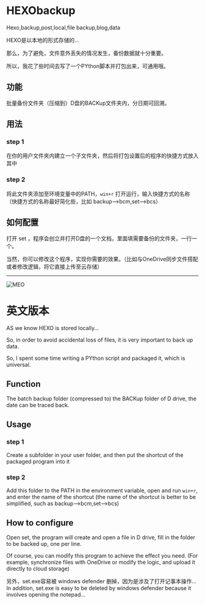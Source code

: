 # HEXObackup
Hexo,backup,post,local,file backup,blog,data

HEXO是以本地的形式存储的...

那么，为了避免，文件意外丢失的情况发生，备份数据就十分重要。

所以，我花了些时间去写了一个PYthon脚本并打包出来，可通用哦。

## 功能

批量备份文件夹（压缩到）D盘的BACKup文件夹内，分日期可回溯。


## 用法

### step 1

在你的用户文件夹内建立一个子文件夹，然后将打包设置后的程序的快捷方式放入其中


### step 2

将此文件夹添加至环境变量中的PATH，`win+r` 打开运行，输入快捷方式的名称（快捷方式的名称最好简化些，比如 backup-->bcm,set-->bcs）


## 如何配置

打开 set ，程序会创立并打开D盘的一个文档，里面填需要备份的文件夹，一行一个。

当然，你可以修改这个程序，实现你需要的效果。（比如与OneDrive同步文件搭配或者修改逻辑，将它直接上传至云存储）

--------------
![MEO](https://tva1.sinaimg.cn/large/9bd9b167gy1g2qklwroj6j21hc0u0kha.jpg "LOVE")

# 英文版本

AS we know
HEXO is stored locally...

So, in order to avoid accidental loss of files, it is very important to back up data.

So, I spent some time writing a PYthon script and packaged it, which is universal.

## Function

The batch backup folder (compressed to) the BACKup folder of D drive, the date can be traced back.


## Usage

### step 1

Create a subfolder in your user folder, and then put the shortcut of the packaged program into it


### step 2

Add this folder to the PATH in the environment variable, open and run `win+r`, and enter the name of the shortcut (the name of the shortcut is better to be simplified, such as backup-->bcm,set-->bcs)


## How to configure

Open set, the program will create and open a file in D drive, fill in the folder to be backed up, one per line.

Of course, you can modify this program to achieve the effect you need. (For example, synchronize files with OneDrive or modify the logic, and upload it directly to cloud storage)



另外，set.exe容易被 windows defender 删掉，因为是涉及了打开记事本操作...
In addition, set.exe is easy to be deleted by windows defender because it involves opening the notepad...

